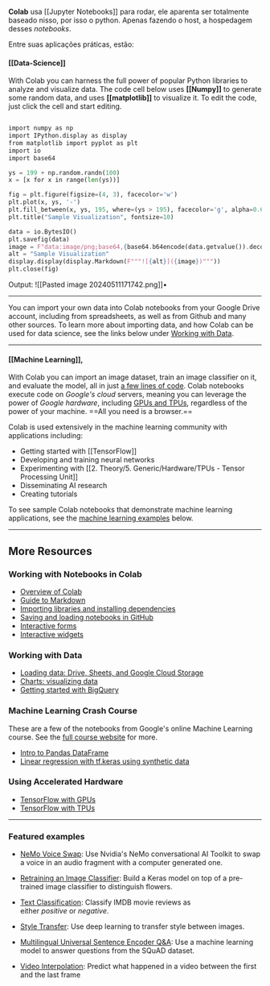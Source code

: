 
**Colab** usa [[Jupyter Notebooks]] para rodar, ele aparenta ser totalmente baseado nisso, por isso o python. Apenas fazendo o host, a hospedagem desses *notebooks*.

Entre suas aplicações práticas, estão:

#### [[Data-Science]]

With Colab you can harness the full power of popular Python libraries to analyze and visualize data. The code cell below uses **[[Numpy]]** to generate some random data, and uses **[[matplotlib]]** to visualize it. To edit the code, just click the cell and start editing.


```python

import numpy as np
import IPython.display as display
from matplotlib import pyplot as plt
import io
import base64

ys = 199 + np.random.randn(100)
x = [x for x in range(len(ys))]

fig = plt.figure(figsize=(4, 3), facecolor='w')
plt.plot(x, ys, '-')
plt.fill_between(x, ys, 195, where=(ys > 195), facecolor='g', alpha=0.6)
plt.title("Sample Visualization", fontsize=10)

data = io.BytesIO()
plt.savefig(data)
image = F"data:image/png;base64,{base64.b64encode(data.getvalue()).decode()}"
alt = "Sample Visualization"
display.display(display.Markdown(F"""![{alt}]({image})"""))
plt.close(fig)
```

Output:
![[Pasted image 20240511171742.png]]•


---

You can import your own data into Colab notebooks from your Google Drive account, including from spreadsheets, as well as from Github and many other sources. To learn more about importing data, and how Colab can be used for data science, see the links below under [Working with Data](https://colab.research.google.com/#working-with-data).


---
#### [[Machine Learning]],

With Colab you can import an image dataset, train an image classifier on it, and evaluate the model, all in just [a few lines of code](https://colab.research.google.com/github/tensorflow/docs/blob/master/site/en/tutorials/quickstart/beginner.ipynb). Colab notebooks execute code on *Google's cloud* servers, meaning you can leverage the power of *Google hardware*, including [GPUs and TPUs](https://colab.research.google.com/#using-accelerated-hardware), regardless of the power of your machine. ==All you need is a browser.==

Colab is used extensively in the machine learning community with applications including:

- Getting started with [[TensorFlow]]
- Developing and training neural networks
- Experimenting with [[2. Theory/5. Generic/Hardware/TPUs - Tensor Processing Unit]]
- Disseminating AI research
- Creating tutorials

To see sample Colab notebooks that demonstrate machine learning applications, see the [machine learning examples](https://colab.research.google.com/#machine-learning-examples) below.

---

## More Resources

### Working with Notebooks in Colab

- [Overview of Colab](https://colab.research.google.com/notebooks/basic_features_overview.ipynb)
- [Guide to Markdown](https://colab.research.google.com/notebooks/markdown_guide.ipynb)
- [Importing libraries and installing dependencies](https://colab.research.google.com/notebooks/snippets/importing_libraries.ipynb)
- [Saving and loading notebooks in GitHub](https://colab.research.google.com/github/googlecolab/colabtools/blob/main/notebooks/colab-github-demo.ipynb)
- [Interactive forms](https://colab.research.google.com/notebooks/forms.ipynb)
- [Interactive widgets](https://colab.research.google.com/notebooks/widgets.ipynb)

### Working with Data

- [Loading data: Drive, Sheets, and Google Cloud Storage](https://colab.research.google.com/notebooks/io.ipynb)
- [Charts: visualizing data](https://colab.research.google.com/notebooks/charts.ipynb)
- [Getting started with BigQuery](https://colab.research.google.com/notebooks/bigquery.ipynb)

### Machine Learning Crash Course

These are a few of the notebooks from Google's online Machine Learning course. See the [full course website](https://developers.google.com/machine-learning/crash-course/) for more.

- [Intro to Pandas DataFrame](https://colab.research.google.com/github/google/eng-edu/blob/main/ml/cc/exercises/pandas_dataframe_ultraquick_tutorial.ipynb)
- [Linear regression with tf.keras using synthetic data](https://colab.research.google.com/github/google/eng-edu/blob/main/ml/cc/exercises/linear_regression_with_synthetic_data.ipynb)

### Using Accelerated Hardware

- [TensorFlow with GPUs](https://colab.research.google.com/notebooks/gpu.ipynb)
- [TensorFlow with TPUs](https://colab.research.google.com/notebooks/tpu.ipynb)

---
### Featured examples

- [NeMo Voice Swap](https://colab.research.google.com/github/NVIDIA/NeMo/blob/stable/tutorials/VoiceSwapSample.ipynb): Use Nvidia's NeMo conversational AI Toolkit to swap a voice in an audio fragment with a computer generated one.
    
- [Retraining an Image Classifier](https://tensorflow.org/hub/tutorials/tf2_image_retraining): Build a Keras model on top of a pre-trained image classifier to distinguish flowers.
    
- [Text Classification](https://tensorflow.org/hub/tutorials/tf2_text_classification): Classify IMDB movie reviews as either _positive_ or _negative_.
    
- [Style Transfer](https://tensorflow.org/hub/tutorials/tf2_arbitrary_image_stylization): Use deep learning to transfer style between images.
    
- [Multilingual Universal Sentence Encoder Q&A](https://tensorflow.org/hub/tutorials/retrieval_with_tf_hub_universal_encoder_qa): Use a machine learning model to answer questions from the SQuAD dataset.
    
- [Video Interpolation](https://tensorflow.org/hub/tutorials/tweening_conv3d): Predict what happened in a video between the first and the last frame